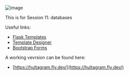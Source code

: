 ![image](https://github.com/user-attachments/assets/df514f14-5755-44ef-a77b-1d2e0643c4a6)

This is for Session 11: databases

Useful links: 
* [Flask Templates](https://flask.palletsprojects.com/en/stable/tutorial/templates/#)
* [Template Designer](https://jinja.palletsprojects.com/en/stable/templates/)
* [Bootstrap Forms](https://getbootstrap.com/docs/5.3/forms/overview/#overview)

A working vevrsion can be found here:
* [https://hultagram.fly.dev/](https://hultagram.fly.dev/)
